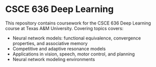 # CSCE 636 Deep Learning

This repository contains coursework for the CSCE 636 Deep Learning course at Texas A&M University. Covering topics covers:
- Neural network models: functional equivalence, convergence properties, and associative memory
- Competitive and adaptive resonance models
- Applications in vision, speech, motor control, and planning
- Neural network modeling environments
